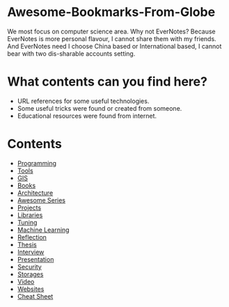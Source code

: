 # Awesome-Bookmarks-From-Globe 
We most focus on computer science area.
Why not EverNotes? Because EverNotes is more personal flavour, I cannot share them with my friends. And EverNotes need I choose China based or International based, I cannot bear with two dis-sharable accounts setting. 

# What contents can you find here?
* URL references for some useful technologies.
* Some useful tricks were found or created from someone.
* Educational resources were found from internet.



# Contents

- [Programming](https://github.com/hqxsn/Awesome-Bookmarks-From-Globe/tree/master/Programming)
- [Tools](https://github.com/hqxsn/Awesome-Bookmarks-From-Globe/tree/master/Tools)
- [GIS](https://github.com/hqxsn/Awesome-Bookmarks-From-Globe/tree/master/Gis)
- [Books](https://github.com/hqxsn/Awesome-Bookmarks-From-Globe/tree/master/Books)
- [Architecture](https://github.com/hqxsn/Awesome-Bookmarks-From-Globe/tree/master/Architecture)
- [Awesome Series](https://github.com/hqxsn/Awesome-Bookmarks-From-Globe/tree/master/Awesome_Series)
- [Projects](https://github.com/hqxsn/Awesome-Bookmarks-From-Globe/tree/master/Projects)
- [Libraries](https://github.com/hqxsn/Awesome-Bookmarks-From-Globe/tree/master/Libraries)
- [Tuning](https://github.com/hqxsn/Awesome-Bookmarks-From-Globe/tree/master/Tuning)
- [Machine Learning](https://github.com/hqxsn/Awesome-Bookmarks-From-Globe/blob/master/Machine_Learning)
- [Reflection](https://github.com/hqxsn/Awesome-Bookmarks-From-Globe/blob/master/Relection)
- [Thesis](https://github.com/hqxsn/Awesome-Bookmarks-From-Globe/blob/master/Thesis)
- [Interview](https://github.com/hqxsn/Awesome-Bookmarks-From-Globe/blob/master/Interview)
- [Presentation](https://github.com/hqxsn/Awesome-Bookmarks-From-Globe/blob/master/Presentation)
- [Security](https://github.com/hqxsn/Awesome-Bookmarks-From-Globe/blob/master/Security)
- [Storages](https://github.com/hqxsn/Awesome-Bookmarks-From-Globe/blob/master/Storages)
- [Video](https://github.com/hqxsn/Awesome-Bookmarks-From-Globe/blob/master/Video)
- [Websites](https://github.com/hqxsn/Awesome-Bookmarks-From-Globe/blob/master/Websites)
- [Cheat Sheet](https://github.com/hqxsn/Awesome-Bookmarks-From-Globe/blob/master/Cheat_Sheet)

